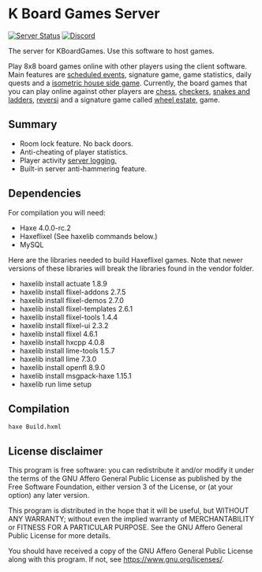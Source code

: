 # K Board Games Server
[![Server Status](https://img.shields.io/pingpong/status/sp_7241145592d44ae2bd4c2a9c4558a0ef?label=kboardgames.com&style=for-the-badge)](https://kboardgames.com)
[![Discord](https://img.shields.io/discord/878790325261434923?color=%236b7ff5&label=Discord&style=for-the-badge)](https://discord.gg/7gF8t3yNDU)

The server for KBoardGames. Use this software to host games.

<p>Play 8x8 board games online with other players using the client software. Main features are <a href="https://kboardgames.com/forum/events">scheduled events</a>, signature game, game statistics, daily quests and a <a href="https://kboardgames.com/forum/viewtopic.php?f=4&t=3">isometric house side game</a>. Currently, the board games that you can play online against other players are <a href="/forum/viewtopic.php?f=10&amp;t=15">chess</a>, <a href="/forum/viewtopic.php?f=10&amp;t=14">checkers</a>, <a href="/forum/viewtopic.php?f=10&amp;t=17">snakes and ladders</a>, <a href="/forum/viewtopic.php?f=10&amp;t=16">reversi</a> and a signature game called <a href="/forum/viewtopic.php?f=10&amp;t=18">wheel estate</a>, game.</p>

## Summary
* Room lock feature. No back doors.
* Anti-cheating of player statistics.
* Player activity <a href="https://kboardgames.com/forum/viewtopic.php?f=4&t=33">server logging.</a>
* Built-in server anti-hammering feature.

## Dependencies
For compilation you will need:

* Haxe 4.0.0-rc.2
* Haxeflixel (See haxelib commands below.)
* MySQL

Here are the libraries needed to build Haxeflixel games. Note that newer versions of these libraries will break the libraries found in the vendor folder.

* haxelib install actuate 1.8.9
* haxelib install flixel-addons 2.7.5
* haxelib install flixel-demos 2.7.0
* haxelib install flixel-templates 2.6.1
* haxelib install flixel-tools 1.4.4
* haxelib install flixel-ui 2.3.2
* haxelib install flixel 4.6.1
* haxelib install hxcpp 4.0.8
* haxelib install lime-tools 1.5.7
* haxelib install lime 7.3.0
* haxelib install openfl 8.9.0
* haxelib install msgpack-haxe 1.15.1
* haxelib run lime setup

## Compilation
```
haxe Build.hxml
```

## License disclaimer

This program is free software: you can redistribute it and/or modify it under the terms of the GNU Affero General Public License as published by the Free Software Foundation, either version 3 of the License, or (at your option) any later version.

This program is distributed in the hope that it will be useful, but WITHOUT ANY WARRANTY; without even the implied warranty of MERCHANTABILITY or FITNESS FOR A PARTICULAR PURPOSE. See the GNU Affero General Public License for more details.

You should have received a copy of the GNU Affero General Public License along with this program. If not, see https://www.gnu.org/licenses/.